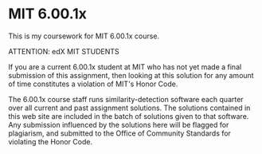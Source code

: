 MIT 6.00.1x
===========

This is my coursework for MIT 6.00.1x course.

ATTENTION:  edX MIT STUDENTS

If you are a current 6.00.1x student at MIT who has not yet made a final submission of this assignment, then looking at this solution for any amount of time constitutes a violation of MIT's Honor Code.

The 6.00.1x course staff runs similarity-detection software each quarter over all current and past assignment solutions.  The solutions contained in this web site are included in the batch of solutions given to that software. Any submission influenced by the solutions here will be flagged for plagiarism, and submitted to the Office of Community Standards for violating the Honor Code.
